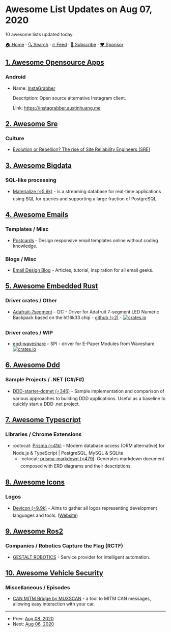# Awesome List Updates on Aug 07, 2020

10 awesome lists updated today.

[🏠 Home](/README.md) · [🔍 Search](https://www.trackawesomelist.com/search/) · [🔥 Feed](https://www.trackawesomelist.com/rss.xml) · [📮 Subscribe](https://trackawesomelist.us17.list-manage.com/subscribe?u=d2f0117aa829c83a63ec63c2f&id=36a103854c) · [❤️  Sponsor](https://github.com/sponsors/theowenyoung)



## [1. Awesome Opensource Apps](/content/unicodeveloper/awesome-opensource-apps/README.md)

### Android

- Name: [InstaGrabber](https://github.com/austinhuang0131/instagrabber)

  Description: Open source alternative Instagram client.

  Link: <https://instagrabber.austinhuang.me>



## [2. Awesome Sre](/content/dastergon/awesome-sre/README.md)

### Culture

*   [Evolution or Rebellion? The rise of Site Reliability Engineers (SRE)](https://robhirschfeld.com/2016/12/29/evolution-or-rebellion-the-rise-of-site-reliability-engineers-sre/)

## [3. Awesome Bigdata](/content/newTendermint/awesome-bigdata/README.md)

### SQL-like processing

*   [Materialize (⭐5.9k)](https://github.com/materializeinc/materialize) - is a streaming database for real-time applications using SQL for queries and supporting a large fraction of PostgreSQL.

## [4. Awesome Emails](/content/jonathandion/awesome-emails/README.md)

### Templates / Misc

*   [Postcards](https://designmodo.com/postcards/) - Design responsive email templates online without coding knowledge.

### Blogs / Misc

*   [Email Design Blog](https://designmodo.com/design/email-design/) - Articles, tutorial, inspiration for all email geeks.

## [5. Awesome Embedded Rust](/content/rust-embedded/awesome-embedded-rust/README.md)

### Driver crates / Other

*   [Adafruit-7segment](https://crates.io/crates/adafruit-7segment) - I2C - Driver for Adafruit 7-segment LED Numeric Backpack based on the ht16k33 chip - [github (⭐2)](https://github.com/kallemooo/adafruit-7segment) - [![crates.io](https://img.shields.io/crates/v/adafruit-7segment.svg)](https://crates.io/crates/adafruit-7segment)

### Driver crates / WIP

*   [epd-waveshare](https://crates.io/crates/epd-waveshare) - SPI - driver for E-Paper Modules from Waveshare [![crates.io](https://img.shields.io/crates/v/epd-waveshare.svg)](https://crates.io/crates/epd-waveshare)

## [6. Awesome Ddd](/content/heynickc/awesome-ddd/README.md)

### Sample Projects / .NET (C#/F#)

*   [DDD-starter-dotnet (⭐346)](https://github.com/itlibrium/DDD-starter-dotnet) - Sample implementation and comparison of various approaches to building DDD applications. Useful as a baseline to quickly start a DDD .net project.

## [7. Awesome Typescript](/content/dzharii/awesome-typescript/README.md)

### Libraries / Chrome Extensions

*   :octocat: [Prisma (⭐41k)](https://github.com/prisma/prisma) - Modern database access (ORM alternative) for Node.js & TypeScript | PostgreSQL, MySQL & SQLite
    *   :octocat: [prisma-markdown (⭐479)](https://github.com/samchon/prisma-markdown): Generates markdown document composed with ERD diagrams and their descriptions.

## [8. Awesome Icons](/content/notlmn/awesome-icons/README.md)

### Logos

*   [Devicon (⭐9.9k)](https://github.com/devicons/devicon#readme) - Aims to gather all logos representing development languages and tools. ([Website](https://devicons.github.io/devicon))

## [9. Awesome Ros2](/content/fkromer/awesome-ros2/README.md)

### Companies / Robotics Capture the Flag (RCTF)

*   [GESTALT ROBOTICS](https://www.gestalt-robotics.com/en/home) - Service provider for intelligent automation.

## [10. Awesome Vehicle Security](/content/jaredthecoder/awesome-vehicle-security/README.md)

### Miscellaneous / Episodes

*   [CAN MITM Bridge by MUXSCAN](https://www.tindie.com/products/muxsan/can-mitm-bridge-3-port-rev-25/) - a tool to MITM CAN messages, allowing easy interaction with your car.

---

- Prev: [Aug 08, 2020](/content/2020/08/08/README.md)
- Next: [Aug 06, 2020](/content/2020/08/06/README.md)